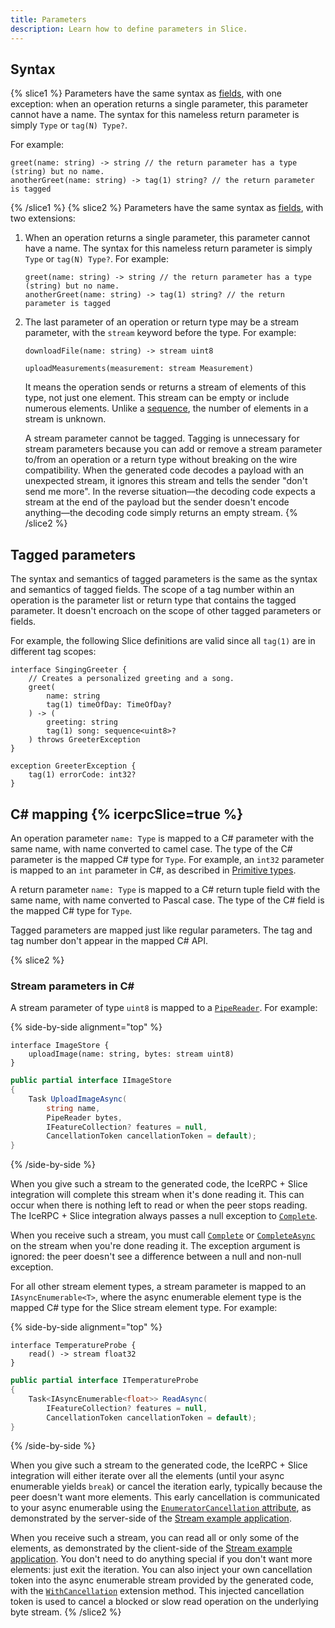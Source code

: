 ```yaml
---
title: Parameters
description: Learn how to define parameters in Slice.
---
```


## Syntax

{% slice1 %}
Parameters have the same syntax as [fields](fields), with one exception: when an operation returns a single parameter,
this parameter cannot have a name. The syntax for this nameless return parameter is simply `Type` or `tag(N) Type?`.

For example:
```slice
greet(name: string) -> string // the return parameter has a type (string) but no name.
anotherGreet(name: string) -> tag(1) string? // the return parameter is tagged
```
{% /slice1 %}
{% slice2 %}
Parameters have the same syntax as [fields](fields), with two extensions:

1. When an operation returns a single parameter, this parameter cannot have a name. The syntax for this nameless return
parameter is simply `Type` or `tag(N) Type?`. For example:
    ```slice
    greet(name: string) -> string // the return parameter has a type (string) but no name.
    anotherGreet(name: string) -> tag(1) string? // the return parameter is tagged
    ```
2. The last parameter of an operation or return type may be a stream parameter, with the `stream` keyword before the
type. For example:
    ```slice
    downloadFile(name: string) -> stream uint8

    uploadMeasurements(measurement: stream Measurement)
    ```

    It means the operation sends or returns a stream of elements of this type, not just one element. This stream can be
    empty or include numerous elements. Unlike a [sequence](sequence-types), the number of elements in a stream is
    unknown.

    A stream parameter cannot be tagged. Tagging is unnecessary for stream parameters because you can add or remove a
    stream parameter to/from an operation or a return type without breaking on the wire compatibility. When the
    generated code decodes a payload with an unexpected stream, it ignores this stream and tells the sender "don't send
    me more". In the reverse situation—the decoding code expects a stream at the end of the payload but the sender
    doesn't encode anything—the decoding code simply returns an empty stream.
{% /slice2 %}

## Tagged parameters

The syntax and semantics of tagged parameters is the same as the syntax and semantics of tagged fields. The scope of a
tag number within an operation is the parameter list or return type that contains the tagged parameter. It doesn't
encroach on the scope of other tagged parameters or fields.

For example, the following Slice definitions are valid since all `tag(1)` are in different tag scopes:

```slice
interface SingingGreeter {
    // Creates a personalized greeting and a song.
    greet(
        name: string
        tag(1) timeOfDay: TimeOfDay?
    ) -> (
        greeting: string
        tag(1) song: sequence<uint8>?
    ) throws GreeterException
}

exception GreeterException {
    tag(1) errorCode: int32?
}
```

## C# mapping {% icerpcSlice=true %}

An operation parameter `name: Type` is mapped to a C# parameter with the same name, with name converted to camel case.
The type of the C# parameter is the mapped C# type for `Type`. For example, an `int32` parameter is mapped to an `int`
parameter in C#, as described in [Primitive types](primitive-types).

A return parameter `name: Type` is mapped to a C# return tuple field with the same name, with name converted to Pascal
case. The type of the C# field is the mapped C# type for `Type`.

Tagged parameters are mapped just like regular parameters. The tag and tag number don't appear in the mapped C# API.

{% slice2 %}
### Stream parameters in C#

A stream parameter of type `uint8` is mapped to a [`PipeReader`][pipe-reader]. For example:

{% side-by-side alignment="top" %}
```slice
interface ImageStore {
    uploadImage(name: string, bytes: stream uint8)
}
```

```csharp
public partial interface IImageStore
{
    Task UploadImageAsync(
        string name,
        PipeReader bytes,
        IFeatureCollection? features = null,
        CancellationToken cancellationToken = default);
}
```
{% /side-by-side %}

When you give such a stream to the generated code, the IceRPC + Slice integration will complete this stream when it's
done reading it. This can occur when there is nothing left to read or when the peer stops reading. The IceRPC + Slice
integration always passes a null exception to [`Complete`][pipe-reader-complete].

When you receive such a stream, you must call [`Complete`][pipe-reader-complete] or
[`CompleteAsync`][pipe-reader-complete-async] on the stream when you're done reading it. The exception argument is
ignored: the peer doesn't see a difference between a null and non-null exception.

For all other stream element types, a stream parameter is mapped to an `IAsyncEnumerable<T>`, where the async enumerable
element type is the mapped C# type for the Slice stream element type. For example:

{% side-by-side alignment="top" %}
```slice
interface TemperatureProbe {
    read() -> stream float32
}
```

```csharp
public partial interface ITemperatureProbe
{
    Task<IAsyncEnumerable<float>> ReadAsync(
        IFeatureCollection? features = null,
        CancellationToken cancellationToken = default);
}
```
{% /side-by-side %}

When you give such a stream to the generated code, the IceRPC + Slice integration will either iterate over all the
elements (until your async enumerable yields `break`) or cancel the iteration early, typically because the peer doesn't
want more elements. This early cancellation is communicated to your async enumerable using the
[`EnumeratorCancellation` attribute][enumerator-cancellation], as demonstrated by the server-side of the
[Stream example application][stream-example].

When you receive such a stream, you can read all or only some of the elements, as demonstrated by the client-side of the
[Stream example application][stream-example]. You don't need to do anything special if you don't want more elements:
just exit the iteration. You can also inject your own cancellation token into the async enumerable stream provided by
the generated code, with the [`WithCancellation`][with-cancellation] extension method. This injected cancellation token
is used to cancel a blocked or slow read operation on the underlying byte stream.
{% /slice2 %}

[enumerator-cancellation]: https://learn.microsoft.com/en-us/dotnet/api/system.runtime.compilerservices.enumeratorcancellationattribute
[pipe-reader]: https://learn.microsoft.com/en-us/dotnet/api/system.io.pipelines.pipereader
[pipe-reader-complete]: https://learn.microsoft.com/en-us/dotnet/api/system.io.pipelines.pipereader.complete
[pipe-reader-complete-async]: https://learn.microsoft.com/en-us/dotnet/api/system.io.pipelines.pipereader.completeasync
[stream-example]: https://github.com/icerpc/icerpc-csharp/tree/main/examples/Stream
[with-cancellation]: https://learn.microsoft.com/en-us/dotnet/api/system.threading.tasks.taskasyncenumerableextensions.withcancellation
